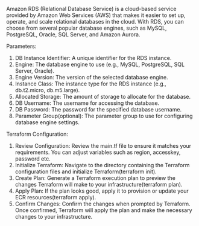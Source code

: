 Amazon RDS (Relational Database Service) is a cloud-based service provided by Amazon Web Services (AWS) that makes it easier to set up, operate, and scale relational databases in the cloud. With RDS, you can choose from several popular database engines, such as MySQL, PostgreSQL, Oracle, SQL Server, and Amazon Aurora.

Parameters:
1. DB Instance Identifier: A unique identifier for the RDS instance.
2. Engine: The database engine to use (e.g., MySQL, PostgreSQL, SQL Server, Oracle).
3. Engine Version: The version of the selected database engine.
4. Instance Class: The instance type for the RDS instance (e.g., db.t2.micro, db.m5.large).
5. Allocated Storage: The amount of storage to allocate for the database.
6. DB Username: The username for accessing the database.
7. DB Password: The password for the specified database username.
8. Parameter Group(optional): The parameter group to use for configuring database engine settings.

Terraform Configuration:

1. Review Configuration: Review the main.tf file to ensure it matches your requirements. You can adjust variables such as region, accesskey, password etc.
2. Initialize Terraform: Navigate to the directory containing the Terraform configuration files and initialize Terraform(terraform init).
3. Create Plan: Generate a Terraform execution plan to preview the changes Terraform will make to your infrastructure(terraform plan).
4. Apply Plan: If the plan looks good, apply it to provision or update your ECR resources(terraform apply).
5. Confirm Changes: Confirm the changes when prompted by Terraform. Once confirmed, Terraform will apply the plan and make the necessary changes to your infrastructure.
